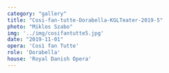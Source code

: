 ```yaml
---
category: "gallery"
title: "Cosi-fan-tutte-Dorabella-KGLTeater-2019-5"
photo: "Miklos Szabo"
img: '../img/cosifantutte5.jpg'
date: "2019-11-01"
opera: 'Così fan Tutte'
role: 'Dorabella'
house: 'Royal Danish Opera'
---
```


